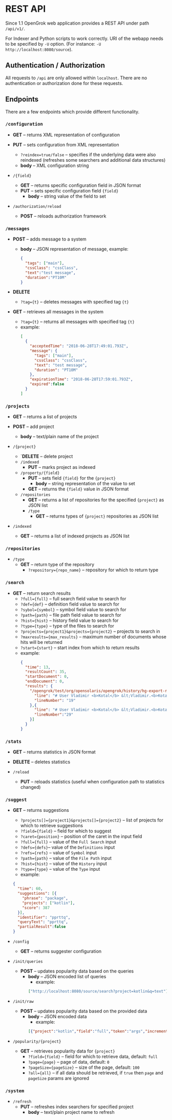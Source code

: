 # REST API

Since 1.1 OpenGrok web application provides a REST API under path `/api/v1/`.

For Indexer and Python scripts to work correctly. URI of the webapp needs to be specified by `-U` option. (For instance: `-U http://localhost:8080/source`).

## Authentication / Authorization
All requests to `/api` are only allowed within `localhost`. There are no authentication or authorization done for these requests.

## Endpoints
There are a few endpoints which provide different functionality.

### `/configuration`

* **GET** – returns XML representation of configuration

* **PUT** – sets configuration from XML representation
  * `?reindex=true/false` – specifies if the underlying data were also reindexed (refreshes some searchers and additional data structures)
  * **body** – XML configuration string

* `/{field}`
  * **GET** – returns specific configuration field in JSON format
  * **PUT** – sets specific configuration field `{field}`
    * **body** – string value of the field to set

* `/authorization/reload`
  * **POST** – reloads authorization framework

### `/messages`

* **POST** – adds message to a system
  * **body** – JSON representation of message, example:
    ```json
    {
      "tags": ["main"],
      "cssClass": "cssClass",
      "text":"test message",
      "duration":"PT10M"
    }
    ```

* **DELETE**
  * `?tag={t}` – deletes messages with specified tag `{t}`

* **GET** – retrieves all messages in the system
  * `?tag={t}` – returns all messages with specified tag `{t}`
  * example:
    ```json
    [
      {
        "acceptedTime": "2018-06-28T17:49:01.793Z",
        "message": {
          "tags": ["main"],
          "cssClass": "cssClass",
          "text": "test message",
          "duration": "PT10M"
        },
        "expirationTime": "2018-06-28T17:59:01.793Z",
        "expired":false
      }
    ]
    ```

### `/projects`

* **GET** – returns a list of projects

* **POST** – add project
  * **body** – text/plain name of the project

* `/{project}`
  * `**DELETE** – delete project
  * `/indexed`
    * **PUT** – marks project as indexed
  * `/property/{field}`
    * **PUT** – sets field `{field}` for the `{project}`
      * **body** – string representation of the value to set
    * **GET** – returns the `{field}` value in JSON format
  * `/repositories`
    * **GET** – returns a list of repositories for the specified `{project}` as JSON list
    * `/type`
      * **GET** – returns types of `{project}` repositories as JSON list

* `/indexed`
  * **GET** – returns a list of indexed projects as JSON list

### `/repositories`
* `/type`
  * **GET** – return type of the repository
    * `?repository={repo_name}` – repository for which to return type

### `/search`
* **GET** – return search results
  * `?full={full}` – full search field value to search for
  * `?def={def}` – definition field value to search for
  * `?sybol={symbol}` – symbol field value to search for
  * `?path={path}` – file path field value to search for
  * `?hist={hist}` – history field value to search for
  * `?type={type}` – type of the files to search for
  * `?projects={project1}&projects={project2}` – projects to search in
  * `?maxresults={max_results}` – maximum number of documents whose hits will be returned
  * `?start={start}` – start index from which to return results
  * example:
    ```json
    {
      "time": 13,
      "resultCount": 35,
      "startDocument": 0,
      "endDocument": 0,
      "results": {
        "/opengrok/test/org/opensolaris/opengrok/history/hg-export-renamed.txt": [{
          "line": "# User Vladimir <b>Kotal</b> &lt;Vladimir.<b>Kotal</b>@oracle.com&gt;",
          "lineNumber": "19"
        },{
          "line": "# User Vladimir <b>Kotal</b> &lt;Vladimir.<b>Kotal</b>@oracle.com&gt;",
          "lineNumber":"29"
        }]
      }
    }
    ```

### `/stats`
* **GET** – returns statistics in JSON format
  
* **DELETE** – deletes statistics

* `/reload`
  * **PUT** – reloads statistics (useful when configuration path to statistics changed)

### `/suggest`

* **GET** – returns suggestions
  * `?projects[]={project1}&projects[]={project2}` – list of projects for which to retrieve suggestions
  * `?field={field}` – field for which to suggest
  * `?caret={position}` – position of the caret in the input field
  * `?full={full}` – value of the `Full Search` input
  * `?defs={defs}`– value of the `Definitions` input
  * `?refs={refs}` – value of `Symbol` input
  * `?path={path}` – value of the `File Path` input
  * `?hist={hist}` – value of the `History` input
  * `?type={type}` – value of the `Type` input
  * example:
  ```json
  {
    "time": 60,
    "suggestions": [{
      "phrase": "package",
      "projects": ["kotlin"],
      "score": 387
    }],
    "identifier": "pprttq",
    "queryText": "pprttq",
    "partialResult":false
  }
  ```

* `/config`
  * **GET** – returns suggester configuration

* `/init/queries`
  * **POST** – updates popularity data based on the queries
    * **body** – JSON encoded list of queries
      * example:
      ```json
      ["http://localhost:8080/source/search?project=kotlin&q=text"]
      ```

* `/init/raw`
  * **POST** – updates popularity data based on the provided data
    * **body** – JSON encoded data
      * example:
      ```json
      [{"project":"kotlin","field":"full","token":"args","increment":100}]
      ```
* `/popularity/{project}`
  * **GET** – retrieves popularity data for `{project}`
    * `?field={field}` – field for which to retrieve data, default: `full`
    * `?page={page}` – page of data, default: `0`
    * `?pageSize={pageSize}` – size of the page, default: `100`
    * `?all={all}` – if all data should be retrieved, if `true` then `page` and `pageSize` params are ignored
### `/system`

* `/refresh`
  * **PUT** – refreshes index searchers for specified project
    * **body** – text/plain project name to refresh